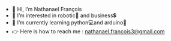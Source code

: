 - 👋 Hi, I’m Nathanael François
- 👀 I’m interested in robotic🤖 and business💲
- 🌱 I’m currently learning python💻and arduino🪫
- 👉 Here is how to reach me : nathanael.francois3@gmail.com
<!---
nathanael-francois-3/nathanael-francois-3 is a ✨ special ✨ repository because its `README.md` (this file) appears on your GitHub profile.
You can click the Preview link to take a look at your changes.
--->
